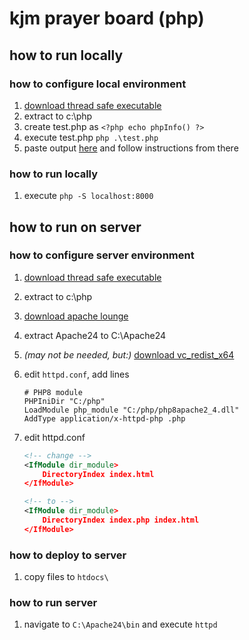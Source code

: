 # kjm prayer board (php)

## how to run locally

### how to configure local environment

1. [download thread safe executable](https://windows.php.net/download#php-8.3)
1. extract to c:\php
1. create test.php as `<?php echo phpInfo() ?>`
1. execute test.php `php .\test.php`
1. paste output [here](https://xdebug.org/wizard) and follow instructions from there

### how to run locally

1. execute `php -S localhost:8000`

## how to run on server

### how to configure server environment

1. [download thread safe executable](https://windows.php.net/download#php-8.3)
1. extract to c:\php
1. [download apache lounge](https://www.apachelounge.com/download/VS17/binaries/httpd-2.4.62-240904-win64-VS17.zip)
1. extract Apache24 to C:\Apache24
1. *(may not be needed, but:)* [download vc_redist_x64](https://aka.ms/vs/17/release/VC_redist.x64.exe)
1. edit `httpd.conf`, add lines

    ``` properties
    # PHP8 module
    PHPIniDir "C:/php"
    LoadModule php_module "C:/php/php8apache2_4.dll"
    AddType application/x-httpd-php .php
    ```

1. edit httpd.conf

    ```xml
    <!-- change -->
    <IfModule dir_module>
        DirectoryIndex index.html
    </IfModule>
    ```

    ``` xml
    <!-- to -->
    <IfModule dir_module>
        DirectoryIndex index.php index.html
    </IfModule>
    ```

### how to deploy to server

1. copy files to `htdocs\`

### how to run server

1. navigate to `C:\Apache24\bin` and execute `httpd`